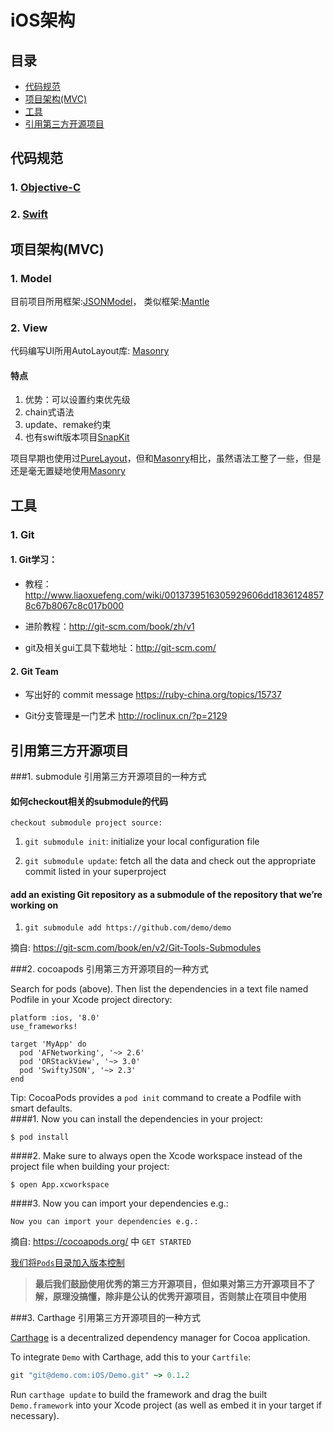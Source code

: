 # iOS架构

## 目录

* [代码规范](#style_guide)
* [项目架构(MVC)](#project_architecture)
* [工具](#tools)
* [引用第三方开源项目](#quote_third_OSS)


<a name="style_guide"></a>
## 代码规范

### 1. [Objective-C](https://github.com/WithoutEvil/objective-c-style-guide)
### 2. [Swift](https://github.com/WithoutEvil/swift-style-guide)

<a name="project_architecture"></a>
## 项目架构(MVC)

### 1. Model

目前项目所用框架:[JSONModel](https://github.com/icanzilb/JSONModel)，
类似框架:[Mantle](https://github.com/Mantle/Mantle)

### 2. View

代码编写UI所用AutoLayout库: [Masonry](https://github.com/SnapKit/Masonry)

#### 特点

1. 优势：可以设置约束优先级
2. chain式语法
3. update、remake约束
4. 也有swift版本项目[SnapKit](https://github.com/SnapKit/SnapKit)

项目早期也使用过[PureLayout](https://github.com/PureLayout/PureLayout)，但和[Masonry](https://github.com/SnapKit/Masonry)相比，虽然语法工整了一些，但是还是毫无置疑地使用[Masonry](https://github.com/SnapKit/Masonry)


<a name="tools"></a>
## 工具

### 1. Git

#### 1. Git学习：
* 教程：http://www.liaoxuefeng.com/wiki/0013739516305929606dd18361248578c67b8067c8c017b000

* 进阶教程：http://git-scm.com/book/zh/v1

* git及相关gui工具下载地址：http://git-scm.com/

#### 2. Git Team

* 写出好的 commit message
https://ruby-china.org/topics/15737

* Git分支管理是一门艺术
http://roclinux.cn/?p=2129


<a name="quote_third_OSS"></a>
## 引用第三方开源项目

###1. submodule
引用第三方开源项目的一种方式
#### 如何checkout相关的submodule的代码  

`checkout submodule project source:`  

1. `git submodule init`: initialize your local configuration file 

2. `git submodule update`: fetch all the data and check out the appropriate commit listed in your superproject

#### add an existing Git repository as a submodule of the repository that we’re working on

1. `git submodule add https://github.com/demo/demo`

摘自: https://git-scm.com/book/en/v2/Git-Tools-Submodules

###2. cocoapods
引用第三方开源项目的一种方式

Search for pods (above). Then list the dependencies in a text file named Podfile in your Xcode project directory:

```
platform :ios, '8.0'
use_frameworks!

target 'MyApp' do
  pod 'AFNetworking', '~> 2.6'
  pod 'ORStackView', '~> 3.0'
  pod 'SwiftyJSON', '~> 2.3'
end
```

Tip: CocoaPods provides a `pod init` command to create a Podfile with smart defaults.   
####1. Now you can install the dependencies in your project:
```shell
$ pod install
```
####2. Make sure to always open the Xcode workspace instead of the project file when building your project:
```shell
$ open App.xcworkspace
```
####3. Now you can import your dependencies e.g.:
```shell
Now you can import your dependencies e.g.:
```
摘自: https://cocoapods.org/ 中 `GET STARTED`

[我们将`Pods`目录加入版本控制](https://guides.cocoapods.org/using/using-cocoapods.html#should-i-check-the-pods-directory-into-source-control)



> **最后我们鼓励使用优秀的第三方开源项目，但如果对第三方开源项目不了解，原理没搞懂，除非是公认的优秀开源项目，否则禁止在项目中使用**

###3. Carthage
引用第三方开源项目的一种方式

[Carthage](https://github.com/Carthage/Carthage) is a decentralized dependency
manager for Cocoa application.

To integrate `Demo` with Carthage, add this to your `Cartfile`:

```ruby
git "git@demo.com:iOS/Demo.git" ~> 0.1.2
```

Run `carthage update` to build the framework and drag the built
`Demo.framework` into your Xcode project (as well as embed it in your target
    if necessary).
